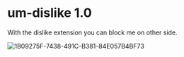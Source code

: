 # um-dislike 1.0
With the dislike extension you can block me on other side.

![1B09275F-7438-491C-B381-84E057B4BF73](https://user-images.githubusercontent.com/106048648/178420543-25dad47f-37a9-4c1f-9ce3-3c47ec448492.png)
